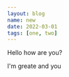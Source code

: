 ```yaml
---
layout: blog
name: new
date: 2022-03-01
tags: [one, two]
---
```


Hello how are you?

I'm greate and you